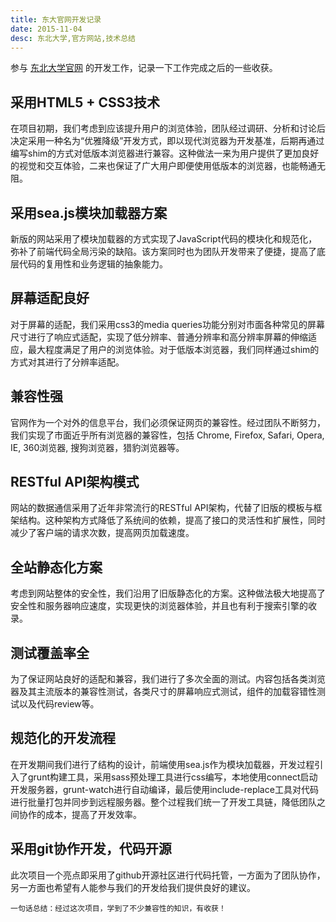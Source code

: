 ```yaml
---
title: 东大官网开发记录
date: 2015-11-04
desc: 东北大学,官方网站,技术总结
---
```


参与 [东北大学官网](http://neu.edu.cn) 的开发工作，记录一下工作完成之后的一些收获。

<!-- more -->

## 采用HTML5 + CSS3技术
在项目初期，我们考虑到应该提升用户的浏览体验，团队经过调研、分析和讨论后决定采用一种名为“优雅降级”开发方式，即以现代浏览器为开发基准，后期再通过编写shim的方式对低版本浏览器进行兼容。这种做法一来为用户提供了更加良好的视觉和交互体验，二来也保证了广大用户即便使用低版本的浏览器，也能畅通无阻。

## 采用sea.js模块加载器方案
新版的网站采用了模块加载器的方式实现了JavaScript代码的模块化和规范化，弥补了前端代码全局污染的缺陷。该方案同时也为团队开发带来了便捷，提高了底层代码的复用性和业务逻辑的抽象能力。

## 屏幕适配良好
对于屏幕的适配，我们采用css3的media queries功能分别对市面各种常见的屏幕尺寸进行了响应式适配，实现了低分辨率、普通分辨率和高分辨率屏幕的伸缩适应，最大程度满足了用户的浏览体验。对于低版本浏览器，我们同样通过shim的方式对其进行了分辨率适配。

## 兼容性强
官网作为一个对外的信息平台，我们必须保证网页的兼容性。经过团队不断努力，我们实现了市面近乎所有浏览器的兼容性，包括 Chrome, Firefox, Safari, Opera, IE, 360浏览器, 搜狗浏览器，猎豹浏览器等。

## RESTful API架构模式
网站的数据通信采用了近年非常流行的RESTful API架构，代替了旧版的模板与框架结构。这种架构方式降低了系统间的依赖，提高了接口的灵活性和扩展性，同时减少了客户端的请求次数，提高网页加载速度。

## 全站静态化方案
考虑到网站整体的安全性，我们沿用了旧版静态化的方案。这种做法极大地提高了安全性和服务器响应速度，实现更快的浏览器体验，并且也有利于搜索引擎的收录。

## 测试覆盖率全
为了保证网站良好的适配和兼容，我们进行了多次全面的测试。内容包括各类浏览器及其主流版本的兼容性测试，各类尺寸的屏幕响应式测试，组件的加载容错性测试以及代码review等。

## 规范化的开发流程
在开发期间我们进行了结构的设计，前端使用sea.js作为模块加载器，开发过程引入了grunt构建工具，采用sass预处理工具进行css编写，本地使用connect启动开发服务器，grunt-watch进行自动编译，最后使用include-replace工具对代码进行批量打包并同步到远程服务器。整个过程我们统一了开发工具链，降低团队之间协作的成本，提高了开发效率。

## 采用git协作开发，代码开源
此次项目一个亮点即采用了github开源社区进行代码托管，一方面为了团队协作，另一方面也希望有人能参与我们的开发给我们提供良好的建议。

```一句话总结：经过这次项目，学到了不少兼容性的知识，有收获！```